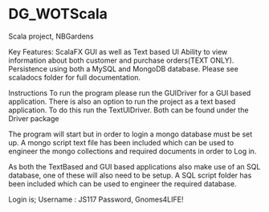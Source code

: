 # DG_WOTScala
Scala project, NBGardens


Key Features:
ScalaFX GUI as well as Text based UI
Ability to view information about both customer and purchase orders(TEXT ONLY).
Persistence using both a MySQL and MongoDB database.
Please see scaladocs folder for full documentation.

Instructions
To run the program please run the GUIDriver for a GUI based application. There is also an option to run the project as a text based application. To do this run the TextUIDriver. Both can be found under the Driver package  

The program will start but in order to login a mongo database must be set up. A mongo script text file has been included which can be used to engineer the mongo collections and required documents in order to Log in.

As both the TextBased and GUI based applications also make use of an SQL database, one of these will also need to be setup. A SQL script folder has been included which can be used to engineer the required database.

Login is;
Username : JS117
Password, Gnomes4LIFE!

